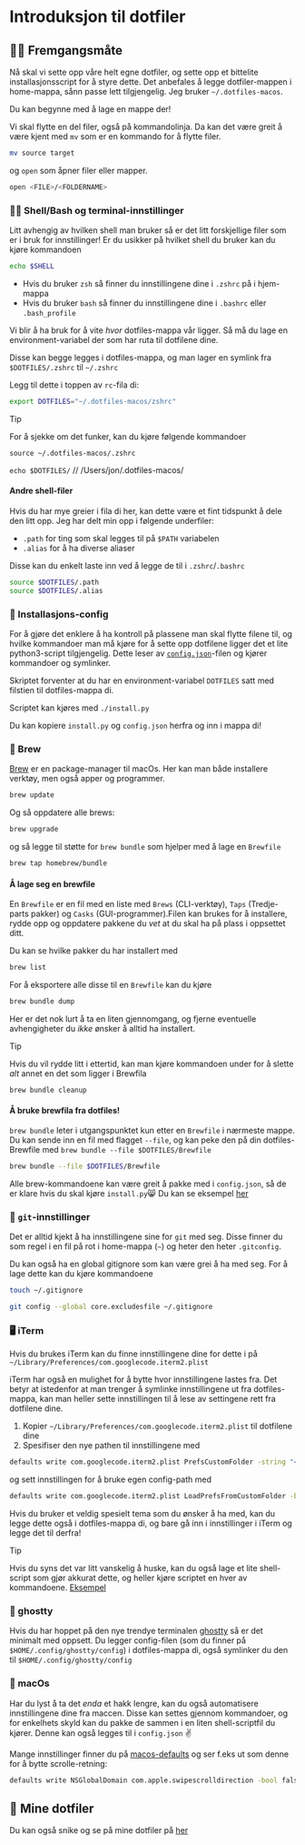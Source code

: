 # Introduksjon til dotfiler

## 🧑‍🍳 Fremgangsmåte

Nå skal vi sette opp våre helt egne dotfiler, og sette opp et bittelite installasjonsscript
for å styre dette. Det anbefales å legge dotfiler-mappen i home-mappa, sånn passe lett tilgjengelig.
Jeg bruker `~/.dotfiles-macos`.

Du kan begynne med å lage en mappe der!

Vi skal flytte en del filer, også på kommandolinja. Da kan det være greit å være kjent med `mv` som er
en kommando for å flytte filer.

```sh
mv source target
```

og `open` som åpner filer eller mapper.

```sh
open <FILE>/<FOLDERNAME>
```

### 🧑‍💻 Shell/Bash og terminal-innstillinger

Litt avhengig av hvilken shell man bruker så er det litt forskjellige filer som er i bruk for innstillinger!
Er du usikker på hvilket shell du bruker kan du kjøre kommandoen

```sh
echo $SHELL
```

- Hvis du bruker `zsh` så finner du innstillingene dine i `.zshrc` på i hjem-mappa
- Hvis du bruker `bash` så finner du innstillingene dine i `.bashrc` eller `.bash_profile`

Vi blir å ha bruk for å vite _hvor_ dotfiles-mappa vår ligger. Så må du lage en environment-variabel der som har ruta til dotfilene dine.

Disse kan begge legges i dotfiles-mappa, og man lager en symlink fra `$DOTFILES/.zshrc` til `~/.zshrc`

Legg til dette i toppen av `rc`-fila di:

```sh
export DOTFILES="~/.dotfiles-macos/zshrc"
```

> [!TIP]
> For å sjekke om det funker, kan du kjøre følgende kommandoer
>
> `source ~/.dotfiles-macos/.zshrc`
>
> `echo $DOTFILES/` // /Users/jon/.dotfiles-macos/

#### Andre shell-filer

Hvis du har mye greier i fila di her, kan dette være et fint tidspunkt å dele den litt opp.
Jeg har delt min opp i følgende underfiler:

- `.path` for ting som skal legges til på `$PATH` variabelen
- `.alias` for å ha diverse aliaser

Disse kan du enkelt laste inn ved å legge de til i `.zshrc`/`.bashrc`

```sh
source $DOTFILES/.path
source $DOTFILES/.alias
```

### 🤖 Installasjons-config

For å gjøre det enklere å ha kontroll på plassene man skal flytte filene til, og
hvilke kommandoer man må kjøre for å sette opp dotfilene ligger det et lite python3-script tilgjengelig.
Dette leser av [`config.json`](config.json)-filen og kjører kommandoer og symlinker.

Skriptet forventer at du har en environment-variabel `DOTFILES` satt med filstien til dotfiles-mappa di.

Scriptet kan kjøres med `./install.py`

Du kan kopiere `install.py` og `config.json` herfra og inn i mappa di!

### 🍺 Brew

[Brew](https://brew.sh/) er en package-manager til macOs. Her kan man både installere verktøy,
men også apper og programmer.

```sh
brew update
```

Og så oppdatere alle brews:

```sh
brew upgrade
```

og så legge til støtte for `brew bundle` som hjelper med å lage en `Brewfile`

```sh
brew tap homebrew/bundle
```

#### Å lage seg en brewfile

En `Brewfile` er en fil med en liste med `Brews` (CLI-verktøy), `Taps` (Tredje-parts pakker)
og `Casks` (GUI-programmer).Filen kan brukes for å installere, rydde opp og oppdatere pakkene
du _vet_ at du skal ha på plass i oppsettet ditt.

Du kan se hvilke pakker du har installert med

```sh
brew list
```

For å eksportere alle disse til en `Brewfile` kan du kjøre

```sh
brew bundle dump
```

Her er det nok lurt å ta en liten gjennomgang, og fjerne eventuelle avhengigheter
du _ikke_ ønsker å alltid ha installert.

> [!TIP]
> Hvis du vil rydde litt i ettertid, kan man kjøre kommandoen under for å slette
> _alt_ annet en det som ligger i Brewfila
>
> `brew bundle cleanup`

#### Å bruke brewfila fra dotfiles!

`brew bundle` leter i utgangspunktet kun etter en `Brewfile` i nærmeste mappe.
Du kan sende inn en fil med flagget `--file`, og kan peke den på din dotfiles-Brewfile med `brew bundle --file $DOTFILES/Brewfile`

```sh
brew bundle --file $DOTFILES/Brewfile
```

Alle brew-kommandoene kan være greit å pakke med i `config.json`, så de er klare hvis du skal kjøre `install.py`😸 Du kan se eksempel [her](https://github.com/jonjohansen/.dotfiles-macos/blob/main/config.json)

### 🐙 `git`-innstillinger

Det er alltid kjekt å ha innstillingene sine for `git` med seg.
Disse finner du som regel i en fil på rot i home-mappa (`~`) og heter den heter `.gitconfig`.

Du kan også ha en global gitignore som kan være grei å ha med seg. For å lage dette kan du kjøre kommandoene

```sh
touch ~/.gitignore
```

```sh
git config --global core.excludesfile ~/.gitignore
```

### 🖥️ iTerm

Hvis du brukes iTerm kan du finne innstillingene dine for dette i på `~/Library/Preferences/com.googlecode.iterm2.plist`

iTerm har også en mulighet for å bytte hvor innstillingene lastes fra. Det betyr at istedenfor at man trenger å symlinke
innstillingene ut fra dotfiles-mappa, kan man heller sette innstillingen til å lese av settingene rett fra dotfilene dine.

1. Kopier `~/Library/Preferences/com.googlecode.iterm2.plist` til dotfilene dine
2. Spesifiser den nye pathen til innstillingene med

```sh
defaults write com.googlecode.iterm2.plist PrefsCustomFolder -string "<PATH>";
```

og sett innstillingen for å bruke egen config-path med

```sh
defaults write com.googlecode.iterm2.plist LoadPrefsFromCustomFolder -bool true;
```

Hvis du bruker et veldig spesielt tema som du ønsker å ha med, kan du legge dette også i dotfiles-mappa di, og bare gå inn i innstillinger i iTerm og legge det til derfra!

> [!TIP]
> Hvis du syns det var litt vanskelig å huske, kan du også lage et lite shell-script som gjør akkurat dette, og heller kjøre scriptet en hver av kommandoene.
> [Eksempel](https://github.com/jonjohansen/.dotfiles-macos/blob/be92344096a6134d2133856b87cfdfb3fd261b6e/iterm2/config)

### 👻 ghostty

Hvis du har hoppet på den nye trendye terminalen [ghostty](https://ghostty.org/) så er det minimalt med oppsett.
Du legger config-filen (som du finner på `$HOME/.config/ghostty/config`) i dotfiles-mappa di, også symlinker du den til `$HOME/.config/ghostty/config`

### 🍎 macOs

Har du lyst å ta det _enda_ et hakk lengre, kan du også automatisere innstillingene dine fra maccen.
Disse kan settes gjennom kommandoer, og for enkelhets skyld kan du pakke de sammen i en liten shell-scriptfil du kjører. Denne kan også legges til i `config.json` ✌️

Mange innstillinger finner du på [macos-defaults](https://macos-defaults.com/)
og ser f.eks ut som denne for å bytte scrolle-retning:

```sh
defaults write NSGlobalDomain com.apple.swipescrolldirection -bool false
```

## 🤠 Mine dotfiler

Du kan også snike og se på mine dotfiler på [her](https://github.com/jonjohansen/.dotfiles-macos)
